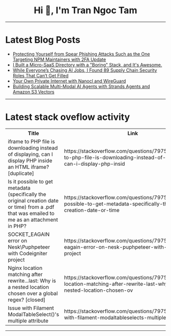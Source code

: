 <h1 align="center">Hi 👋, I'm Tran Ngoc Tam</h1>

---

# Latest Blog Posts 
<!-- BLOG-POST-LIST:START -->
- [Protecting Yourself from Spear Phishing Attacks Such as the One Targeting NPM Maintainers with 2FA Update](https://dev.to/semgrep/protecting-yourself-from-spear-phishing-attacks-such-as-the-one-targeting-npm-maintainers-with-2fa-4332)
- [I Built a Micro-SaaS Directory with a &quot;Boring&quot; Stack, and It&#39;s Awesome.](https://dev.to/pedromodular/i-built-a-micro-saas-directory-with-a-boring-stack-and-its-awesome-fo3)
- [While Everyone’s Chasing AI Jobs, I Found 89 Supply Chain Security Roles That Can’t Get Filled](https://dev.to/arbythecoder/while-everyones-chasing-ai-jobs-i-found-89-supply-chain-security-roles-that-cant-get-filled-1de8)
- [Your Own Private Internet with Nanocl and WireGuard](https://dev.to/0xle0ne/your-own-private-internet-with-nanocl-and-wireguard-541c)
- [Building Scalable Multi-Modal AI Agents with Strands Agents and Amazon S3 Vectors](https://dev.to/aws/building-scalable-multi-modal-ai-agents-with-strands-agents-and-amazon-s3-vectors-575b)
<!-- BLOG-POST-LIST:END -->

---

# Latest stack oveflow activity
<table>
  <tr><th>Title</th><th>Link</th></tr>
  <!-- STACKOVERFLOW:START --><tr><td>iframe to PHP file is downloading instead of displaying, can I display PHP inside an HTML iframe? [duplicate]</td><td>https://stackoverflow.com/questions/79759180/iframe-to-php-file-is-downloading-instead-of-displaying-can-i-display-php-insid</td></tr><tr><td>Is it possible to get metadata &lpar;specifically the original creation date or time&rpar; from a .pdf that was emailed to me as an attachment in PHP?</td><td>https://stackoverflow.com/questions/79759173/is-it-possible-to-get-metadata-specifically-the-original-creation-date-or-time</td></tr><tr><td>SOCKET_EAGAIN error on Nesk\Puphpeteer with Codeigniter project</td><td>https://stackoverflow.com/questions/79758987/socket-eagain-error-on-nesk-puphpeteer-with-codeigniter-project</td></tr><tr><td>Nginx location matching after rewrite...last: Why is a nested location chosen over a global regex? [closed]</td><td>https://stackoverflow.com/questions/79758804/nginx-location-matching-after-rewrite-last-why-is-a-nested-location-chosen-ov</td></tr><tr><td>Issue with Filament ModalTableSelect&lpar;&rpar;&#39;s multiple attribute</td><td>https://stackoverflow.com/questions/79758751/issue-with-filament-modaltableselects-multiple-attribute</td></tr><!-- STACKOVERFLOW:END -->
</table>

---


